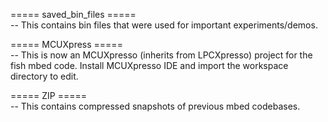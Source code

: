 ===== saved_bin_files =====  
-- This contains bin files that were used for important experiments/demos.  

===== MCUXpress =====  
-- This is now an MCUXpresso (inherits from LPCXpresso) project for the fish mbed code. Install MCUXpresso IDE and import the workspace directory to edit. 

===== ZIP =====  
-- This contains compressed snapshots of previous mbed codebases.

